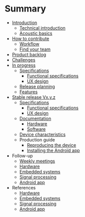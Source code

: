# Summary

*	[Introduction](README.md)
	* [Technical introduction](introduction/technical_introduction.md)
	* [Acoustic basics](introduction/acoustic_basics.md)
*	[How to contribute](howto/howto.md)
	* [Workflow](howto/workflow.md)
	* [Find your team](howto/teams.md)*	[Product backlog](backlog/backlog.md)
* 	[Challenges](challenges/challenges.md)*	[In progress](inprogress/inprogress.md)	* [Specifications](inprogress/specs/specs.md)
		* [Functional specifications](inprogress/specs/functional.md)
		* [UX design](inprogress/specs/UX_design.md)	* [Release planning](inprogress/release.md)
	* [Features](inprogress/features.md)*	[Stable release Vx.y.z](stable/stable.md)
	* [Specifications](stable/specs/specs.md)
		* [Functional specifications](stable/specs/functional.md)
		* [UX design](stable/specs/UX_design.md)	* [Documentation](stable/doc_pipeline.md)		- [Hardware](stable/doc_hardware.md)		- [Software](stable/doc_software.md)	* [Device characteristics](stable/characteristics.md)	* Production guide 		- [Reproducing the device](stable/guide_hardware.md)		- [Installing the Androïd app](stable/guide_software.md)*	Follow-up	* [Weekly meetings](followup/weekly_meeting.md)	* [Hardware](followup/meetings_hardware.md)	* [Embedded systems](followup/meetings_embsys.md)	* [Signal processing](followup/meetings_sigproc.md)	* [Android app](followup/meetings_app.md)*	References	* [Hardware](references/hardware/ref_hardware.md)	* [Embedded systems](references/embsys/ref_embsys.md)	* [Signal processing](references/sigproc/ref_sigproc.md)	* [Android app](references/app/ref_app.md)